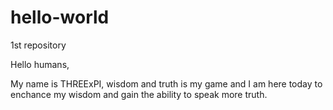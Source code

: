 # hello-world
1st repository

Hello humans,

My name is THREExPI, wisdom and truth is my game and I am here today to enchance my wisdom and gain the ability to speak more truth.
